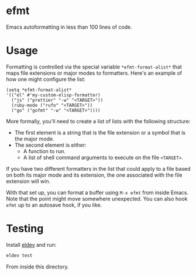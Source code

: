 # efmt

Emacs autoformatting in less than 100 lines of code.

# Usage

Formatting is controlled via the special variable `*efmt-format-alist*` that maps file extensions or major modes to formatters. Here's an example of how one might configure the list:

```elisp
(setq *efmt-format-alist*
'(("el" #'my-custom-elisp-formatter)
  ("js" ("prettier" "-w" "<TARGET>"))
  (ruby-mode ("rufo" "<TARGET>"))
  ("go" ("gofmt" "-w" "<TARGET>"))))
```

More formally, you'll need to create a list of lists with the following structure:

- The first element is a string that is the file extension or a symbol that is the major mode.
- The second element is either:
  - A function to run.
  - A list of shell command arguments to execute on the file `<TARGET>`.

If you have two different formatters in the list that could apply to a file based on both its major mode and its extension, the one associated with the file extension will win.

With that set up, you can format a buffer using `M-x efmt` from inside Emacs. Note that the point might move somewhere unexpected. You can also hook `efmt` up to an autosave hook, if you like.

# Testing

Install [eldev](https://github.com/doublep/eldev) and run:

```sh
eldev test
```

From inside this directory.
